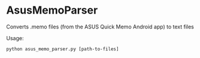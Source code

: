 # AsusMemoParser
Converts .memo files (from the ASUS Quick Memo Android app) to text files

Usage:

    python asus_memo_parser.py [path-to-files]
